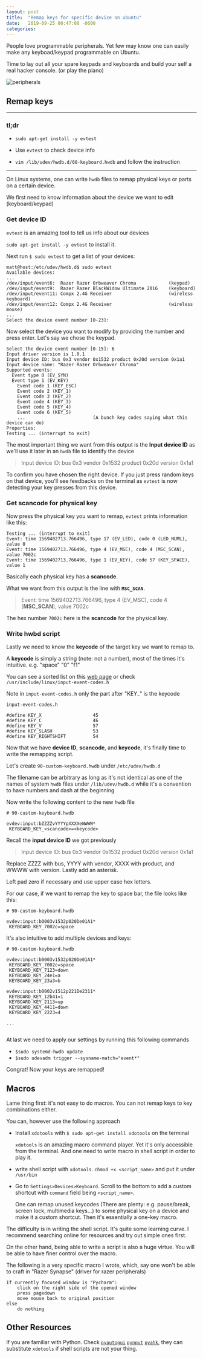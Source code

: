 ```yaml
---
layout: post
title:  "Remap keys for specific device on ubuntu"
date:   2019-09-25 00:47:00 -0600
categories: 
---
```



People love programmable peripherals. Yet few may know one can easily make any keyboad/keypad programmable on Ubuntu.

Time to lay out all your spare keypads and keyboards and build your self a real hacker console. (or play the piano)

![peripherals](/assets/peripherals.jpeg)


## Remap keys

---
### tl;dr

- `sudo apt-get install -y evtest`

- Use `evtest` to check device info

- `vim /lib/udev/hwdb.d/60-keyboard.hwdb` and follow the instruction

---

On Linux systems, one can write `hwdb` files to remap physical keys or parts on a certain device.

We first need to know information about the device we want to edit (keyboard/keypad) 

### Get device ID

`evtest` is an amazing tool to tell us info about our devices

`sudo apt-get install -y evtest` to install it.

Next run `$ sudo evtest` to get a list of your devices:
```
matt@host:/etc/udev/hwdb.d$ sudo evtest
Available devices:
...
/dev/input/event6:	Razer Razer Orbweaver Chroma            (keypad)
/dev/input/event9:	Razer Razer BlackWidow Ultimate 2016    (keyboard)
/dev/input/event11:	Compx 2.4G Receiver                     (wireless keyboard)
/dev/input/event12:	Compx 2.4G Receiver                     (wireless mouse)
...
Select the device event number [0-23]: 
```

Now select the device you want to modify by providing the number and press enter. Let's say we chose the keypad.

```
Select the device event number [0-15]: 6
Input driver version is 1.0.1
Input device ID: bus 0x3 vendor 0x1532 product 0x20d version 0x1a1
Input device name: "Razer Razer Orbweaver Chroma"
Supported events:
  Event type 0 (EV_SYN)
  Event type 1 (EV_KEY)
    Event code 1 (KEY_ESC)
    Event code 2 (KEY_1)
    Event code 3 (KEY_2)
    Event code 4 (KEY_3)
    Event code 5 (KEY_4)
    Event code 6 (KEY_5)
    ...                         (A bunch key codes saying what this device can do)
Properties:
Testing ... (interrupt to exit)
``` 

The most important thing we want from this output is the **Input device ID** as we'll use it later in 
an `hwdb` file to identify the device

> Input device ID: bus 0x3 vendor 0x1532 product 0x20d version 0x1a1


To confirm you have chosen the right device. If you just press random keys on that device, you'll see feedbacks on the terminal
as `evtest` is now detecting your key presses from this device.

### Get scancode for physical key

Now press the physical key you want to remap, `evtest` prints information like this:
```
Testing ... (interrupt to exit)
Event: time 1569402713.766496, type 17 (EV_LED), code 0 (LED_NUML), value 0
Event: time 1569402713.766496, type 4 (EV_MSC), code 4 (MSC_SCAN), value 7002c
Event: time 1569402713.766496, type 1 (EV_KEY), code 57 (KEY_SPACE), value 1
```


Basically each physical key has a **scancode**.

What we want from this output is  the line with **`MSC_SCAN`**. 

> Event: time 1569402713.766496, type 4 (EV_MSC), code 4 (**MSC_SCAN**), value 7002c

The hex number `7002c` here is the **scancode** for the physical key.


### Write hwbd script

Lastly we need to know the **keycode** of the target key we want to remap to.

A **keycode** is simply a string (note: not a number), most of the times it's intuitive. e.g. "space" "0" "f1"

You can see a sorted list on this [web page](https://hal.freedesktop.org/quirk/quirk-keymap-list.txt) or check `/usr/include/linux/input-event-codes.h`

Note in `input-event-codes.h` only the part after "KEY_" is the keycode

```
input-event-codes.h

#define KEY_X                   45
#define KEY_C                   46
#define KEY_V                   57
#define KEY_SLASH               53
#define KEY_RIGHTSHIFT          54

```

Now that we have **device ID**, **scancode**, and **keycode**,
it's finally time to write the remapping script.

Let's create `90-custom-keyboard.hwdb` under `/etc/udev/hwdb.d` 

The filename can be arbitrary as long as it's not identical as one of the names of system `hwdb` files under `/lib/udev/hwdb.d` 
while it's a convention to have numbers and dash at the beginning

Now write the following content to the new `hwdb` file


```
# 90-custom-keyboard.hwdb

evdev:input:bZZZZvYYYYpXXXXeWWWW*
 KEYBOARD_KEY_<scancode>=<keycode>
```

Recall the **input device ID** we got previously

> Input device ID: bus 0x3 vendor 0x1532 product 0x20d version 0x1a1


Replace ZZZZ with bus, YYYY with vendor, XXXX with product, and WWWW with version. Lastly add an asterisk.

Left pad zero if necessary and use upper case hex letters.


For our case, if we want to remap the key to space bar, the file looks like this:

```
# 90-custom-keyboard.hwdb

evdev:input:b0003v1532p020De01A1*
 KEYBOARD_KEY_7002c=space
```


It's also intuitive to add multiple devices and keys:

```
# 90-custom-keyboard.hwdb

evdev:input:b0003v1532p020De01A1*
 KEYBOARD_KEY_7002c=space
 KEYBOARD_KEY_7123=down
 KEYBOARD_KEY_24e1=a
 KEYBOARD_KEY_23a3=b
 
evdev:input:b0002v1512p221De2311*
 KEYBOARD_KEY_12b41=1
 KEYBOARD_KEY_2113=up
 KEYBOARD_KEY_4411=down
 KEYBOARD_KEY_2223=4
 
...
 
```

At last we need to apply our settings by running this following commands

- `$sudo systemd-hwdb update`
- `$sudo udevadm trigger --sysname-match="event*"`

Congrat! Now your keys are remapped!


## Macros

Lame thing first: it's not easy to do macros. You can not remap keys to key combinations either.

You can, however use the following approach


- Install `xdotools` with `$ sudo apt-get install xdotools` on the terminal

    `xdotools` is an amazing macro command player. Yet it's only accessible
    from the terminal. And one need to write macro in shell script in order to play it.
    
- write shell script with `xdotools`. `chmod +x <script_name>` and put it under `/usr/bin`
- Go to `Settings>Devices>Keyboard`. Scroll to the bottom to add a custom shortcut with `command` field being `<script_name>`.

    One can remap unused keycodes (There are plenty: e.g. pause/break, screen lock, 
    multimedia keys...) to some physical key on a device and make it a custom shortcut.
    Then it's essentially a one-key macro.  

The difficulty is in writing the shell script. It's quite some learning curve. I recommend searching online for resources and try out simple ones first.

On the other hand, being able to write a script is also a huge virtue. You will be able to have finer control over the macro.


The following is a very specific macro I wrote, which, say one won't be able to craft in "Razer Synapse" (driver for razer peripherals)

```
If currently focused window is "Pycharm":
    click on the right side of the opened window
    press pagedown
    move mouse back to original position
else
    do nothing
```

## Other Resources

If you are familiar with Python. Check [`pyautogui`](https://pypi.org/project/PyAutoGUI/) 
[`pynput`](https://pypi.org/project/pynput/)
 [`pyahk`](https://pyahk.readthedocs.io/en/latest/), they can substitute `xdotools` if shell scripts are not your thing.